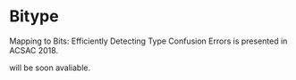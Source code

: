 # Bitype

Mapping to Bits: Efficiently Detecting Type Confusion Errors is presented in ACSAC 2018.

will be soon avaliable.
